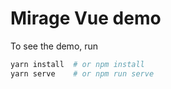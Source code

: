 # Mirage Vue demo

To see the demo, run

```sh
yarn install  # or npm install
yarn serve    # or npm run serve
```
